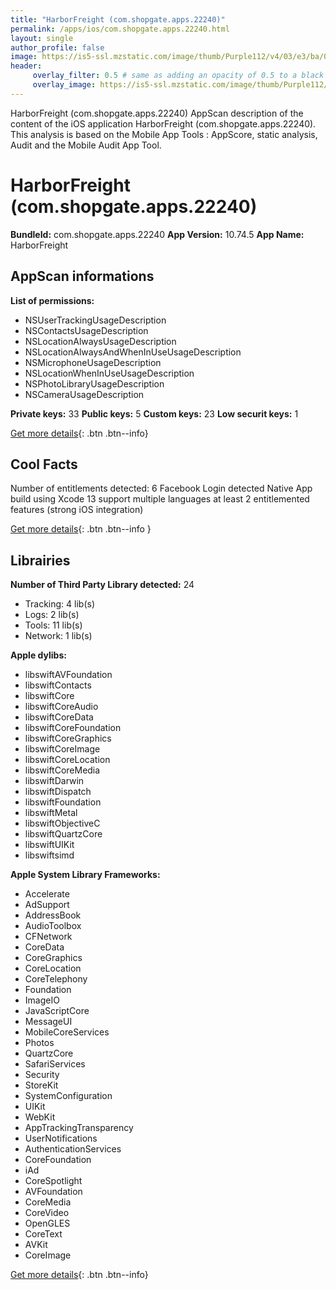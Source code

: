 ```yaml
---
title: "HarborFreight (com.shopgate.apps.22240)"
permalink: /apps/ios/com.shopgate.apps.22240.html
layout: single
author_profile: false
image: https://is5-ssl.mzstatic.com/image/thumb/Purple112/v4/03/e3/ba/03e3ba1a-cbe1-2c70-e8a0-f5e656f73f35/AppIcon-0-0-1x_U007emarketing-0-0-0-3-0-0-sRGB-0-0-0-GLES2_U002c0-512MB-85-220-0-0.png/512x512bb.jpg
header: 
     overlay_filter: 0.5 # same as adding an opacity of 0.5 to a black background
     overlay_image: https://is5-ssl.mzstatic.com/image/thumb/Purple112/v4/03/e3/ba/03e3ba1a-cbe1-2c70-e8a0-f5e656f73f35/AppIcon-0-0-1x_U007emarketing-0-0-0-3-0-0-sRGB-0-0-0-GLES2_U002c0-512MB-85-220-0-0.png/512x512bb.jpg
---
```

HarborFreight (com.shopgate.apps.22240) AppScan description of the content of the iOS application HarborFreight (com.shopgate.apps.22240). This analysis is based on the Mobile App Tools : AppScore, static analysis, Audit and the Mobile Audit App Tool.

# HarborFreight (com.shopgate.apps.22240)

**BundleId:** com.shopgate.apps.22240
**App Version:** 10.74.5
**App Name:** HarborFreight


## AppScan informations 

**List of permissions:** 
- NSUserTrackingUsageDescription
- NSContactsUsageDescription
- NSLocationAlwaysUsageDescription
- NSLocationAlwaysAndWhenInUseUsageDescription
- NSMicrophoneUsageDescription
- NSLocationWhenInUseUsageDescription
- NSPhotoLibraryUsageDescription
- NSCameraUsageDescription
  
  
**Private keys:** 33
**Public keys:** 5
**Custom keys:** 23
**Low securit keys:** 1
  
[Get more details](/pricing.html){: .btn .btn--info}

## Cool Facts

Number of entitlements detected: 6
Facebook Login detected
Native App
build using Xcode 13
support multiple languages
at least 2 entitlemented features (strong iOS integration)
  
[Get more details](/pricing.html){: .btn .btn--info }

## Librairies 
**Number of Third Party Library detected:** 24
- Tracking: 4 lib(s)
- Logs: 2 lib(s)
- Tools: 11 lib(s)
- Network: 1 lib(s)


**Apple dylibs:**
- libswiftAVFoundation
- libswiftContacts
- libswiftCore
- libswiftCoreAudio
- libswiftCoreData
- libswiftCoreFoundation
- libswiftCoreGraphics
- libswiftCoreImage
- libswiftCoreLocation
- libswiftCoreMedia
- libswiftDarwin
- libswiftDispatch
- libswiftFoundation
- libswiftMetal
- libswiftObjectiveC
- libswiftQuartzCore
- libswiftUIKit
- libswiftsimd


**Apple System Library Frameworks:**
- Accelerate
- AdSupport
- AddressBook
- AudioToolbox
- CFNetwork
- CoreData
- CoreGraphics
- CoreLocation
- CoreTelephony
- Foundation
- ImageIO
- JavaScriptCore
- MessageUI
- MobileCoreServices
- Photos
- QuartzCore
- SafariServices
- Security
- StoreKit
- SystemConfiguration
- UIKit
- WebKit
- AppTrackingTransparency
- UserNotifications
- AuthenticationServices
- CoreFoundation
- iAd
- CoreSpotlight
- AVFoundation
- CoreMedia
- CoreVideo
- OpenGLES
- CoreText
- AVKit
- CoreImage


  
[Get more details](/pricing.html){: .btn .btn--info}

